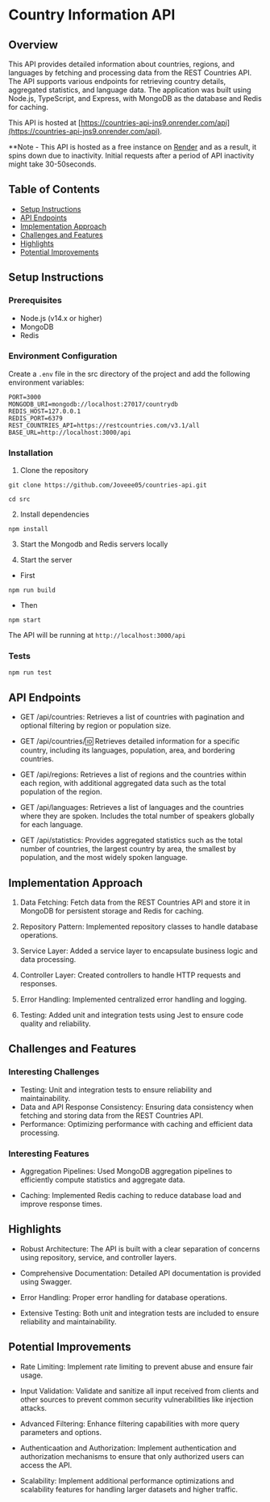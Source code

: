 # Country Information API

## Overview

This API provides detailed information about countries, regions, and languages by fetching and processing data from the REST Countries API. The API supports various endpoints for retrieving country details, aggregated statistics, and language data. The application was built using Node.js, TypeScript, and Express, with MongoDB as the database and Redis for caching.

This API is hosted at [https://countries-api-jns9.onrender.com/api](https://countries-api-jns9.onrender.com/api).

\*\*Note - This API is hosted as a free instance on [Render](https://render.com) and as a result, it spins down due to inactivity. Initial requests after a period of API inactivity might take 30-50seconds.

## Table of Contents

- [Setup Instructions](#setup-instructions)
- [API Endpoints](#api-endpoints)
- [Implementation Approach](#implementation-approach)
- [Challenges and Features](#challenges-and-features)
- [Highlights](#highlights)
- [Potential Improvements](#potential-improvements)

## Setup Instructions

### Prerequisites

- Node.js (v14.x or higher)
- MongoDB
- Redis

### Environment Configuration

Create a `.env` file in the src directory of the project and add the following environment variables:

```env
PORT=3000
MONGODB_URI=mongodb://localhost:27017/countrydb
REDIS_HOST=127.0.0.1
REDIS_PORT=6379
REST_COUNTRIES_API=https://restcountries.com/v3.1/all
BASE_URL=http://localhost:3000/api
```

### Installation

1. Clone the repository

```
git clone https://github.com/Joveee05/countries-api.git

cd src
```

2. Install dependencies

```
npm install
```

3. Start the Mongodb and Redis servers locally

4. Start the server

- First

```
npm run build
```

- Then

```
npm start
```

The API will be running at `http://localhost:3000/api`

### Tests

```
npm run test
```

## API Endpoints

- GET /api/countries: Retrieves a list of countries with pagination and optional filtering by region or population size.

- GET /api/countries/:id: Retrieves detailed information for a specific country, including its languages, population, area, and bordering countries.

- GET /api/regions: Retrieves a list of regions and the countries within each region, with additional aggregated data such as the total population of the region.

- GET /api/languages: Retrieves a list of languages and the countries where they are spoken. Includes the total number of speakers globally for each language.

- GET /api/statistics: Provides aggregated statistics such as the total number of countries, the largest country by area, the smallest by population, and the most widely spoken language.

## Implementation Approach

1. Data Fetching: Fetch data from the REST Countries API and store it in MongoDB for persistent storage and Redis for caching.

2. Repository Pattern: Implemented repository classes to handle database operations.

3. Service Layer: Added a service layer to encapsulate business logic and data processing.

4. Controller Layer: Created controllers to handle HTTP requests and responses.

5. Error Handling: Implemented centralized error handling and logging.

6. Testing: Added unit and integration tests using Jest to ensure code quality and reliability.

## Challenges and Features

### Interesting Challenges

- Testing: Unit and integration tests to ensure reliability and maintainability.
- Data and API Response Consistency: Ensuring data consistency when fetching and storing data from the REST Countries API.
- Performance: Optimizing performance with caching and efficient data processing.

### Interesting Features

- Aggregation Pipelines: Used MongoDB aggregation pipelines to efficiently compute statistics and aggregate data.

- Caching: Implemented Redis caching to reduce database load and improve response times.

## Highlights

- Robust Architecture: The API is built with a clear separation of concerns using repository, service, and controller layers.

- Comprehensive Documentation: Detailed API documentation is provided using Swagger.

- Error Handling: Proper error handling for database operations.

- Extensive Testing: Both unit and integration tests are included to ensure reliability and maintainability.

## Potential Improvements

- Rate Limiting: Implement rate limiting to prevent abuse and ensure fair usage.

- Input Validation: Validate and sanitize all input received from clients and other sources to prevent common security vulnerabilities like injection attacks.

- Advanced Filtering: Enhance filtering capabilities with more query parameters and options.

- Authenticaation and Authorization: Implement authentication and authorization mechanisms to ensure that only authorized users can access the API.

- Scalability: Implement additional performance optimizations and scalability features for handling larger datasets and higher traffic.
